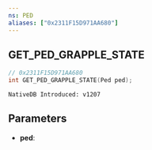 ```yaml
---
ns: PED
aliases: ["0x2311F15D971AA680"]
---
```

## GET_PED_GRAPPLE_STATE

```c
// 0x2311F15D971AA680
int GET_PED_GRAPPLE_STATE(Ped ped);
```

```
NativeDB Introduced: v1207
```

## Parameters
* **ped**:
